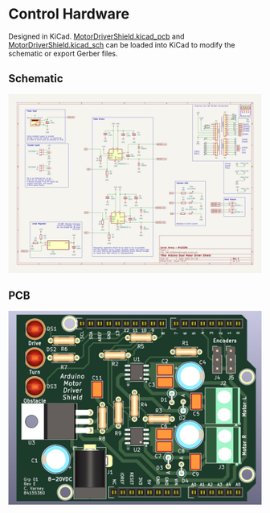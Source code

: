# Control Hardware

Designed in KiCad. [MotorDriverShield.kicad_pcb](MotorDriverShield.kicad_pcb) and [MotorDriverShield.kicad_sch](MotorDriverShield.kicad_sch) can be loaded into KiCad to modify the schematic or export Gerber files.

## Schematic
![Robot Schematic](schema.jpg)

## PCB
![Robot PCB](pcb.jpg)